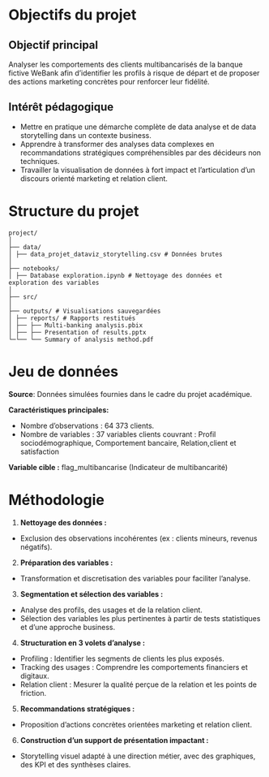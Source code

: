 # Objectifs du projet
## Objectif principal
Analyser les comportements des clients multibancarisés de la banque fictive WeBank afin d’identifier les profils à risque de départ et de proposer des actions marketing concrètes pour renforcer leur fidélité.

## Intérêt pédagogique
- Mettre en pratique une démarche complète de data analyse et de data storytelling dans un contexte business.
- Apprendre à transformer des analyses data complexes en recommandations stratégiques compréhensibles par des décideurs non techniques.
- Travailler la visualisation de données à fort impact et l’articulation d’un discours orienté marketing et relation client.


# Structure du projet
```
project/
│
├── data/
│ ├── data_projet_dataviz_storytelling.csv # Données brutes
│
├── notebooks/
│ ├── Database exploration.ipynb # Nettoyage des données et exploration des variables
│
├── src/
│
├── outputs/ # Visualisations sauvegardées
│ ├── reports/ # Rapports restitués
│ ├── ├── Multi-banking analysis.pbix
│ ├── ├── Presentation of results.pptx
└─└── └── Summary of analysis method.pdf
```


# Jeu de données

**Source**: Données simulées fournies dans le cadre du projet académique.

**Caractéristiques principales:**
- Nombre d’observations : 64 373 clients.
- Nombre de variables : 37 variables clients couvrant : Profil sociodémographique, Comportement bancaire, Relation,client et satisfaction

**Variable cible :** flag_multibancarise (Indicateur de multibancarité)


# Méthodologie
1. **Nettoyage des données :**
- Exclusion des observations incohérentes (ex : clients mineurs, revenus négatifs).

2. **Préparation des variables :**
- Transformation et discretisation des variables pour faciliter l’analyse.

3. **Segmentation et sélection des variables :**
- Analyse des profils, des usages et de la relation client.
- Sélection des variables les plus pertinentes à partir de tests statistiques et d’une approche business.

4. **Structuration en 3 volets d’analyse :**
- Profiling : Identifier les segments de clients les plus exposés.
- Tracking des usages : Comprendre les comportements financiers et digitaux.
- Relation client : Mesurer la qualité perçue de la relation et les points de friction.

5. **Recommandations stratégiques :**
- Proposition d’actions concrètes orientées marketing et relation client.

6. **Construction d’un support de présentation impactant :**
- Storytelling visuel adapté à une direction métier, avec des graphiques, des KPI et des synthèses claires.
